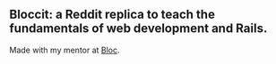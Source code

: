  ## Bloccit: a Reddit replica to teach the fundamentals of web development and Rails.
 
 Made with my mentor at [Bloc](http://bloc.io).